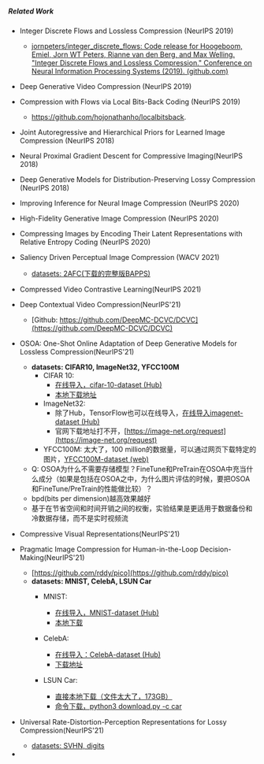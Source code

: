##### Related Work

- Integer Discrete Flows and Lossless Compression (NeurIPS 2019)
	- [jornpeters/integer_discrete_flows: Code release for Hoogeboom, Emiel, Jorn WT Peters, Rianne van den Berg, and Max Welling. "Integer Discrete Flows and Lossless Compression." Conference on Neural Information Processing Systems (2019). (github.com)](https://github.com/jornpeters/integer_discrete_flows)
- Deep Generative Video Compression (NeurIPS 2019)
- Compression with Flows via Local Bits-Back Coding (NeurIPS 2019)
  - https://github.com/hojonathanho/localbitsback.

- Joint Autoregressive and Hierarchical Priors for Learned Image Compression (NeurIPS 2018)
- Neural Proximal Gradient Descent for Compressive Imaging(NeurIPS 2018)
- Deep Generative Models for Distribution-Preserving Lossy Compression (NeurIPS 2018)

- Improving Inference for Neural Image Compression (NeurIPS 2020)
- High-Fidelity Generative Image Compression (NeurIPS 2020)
- Compressing Images by Encoding Their Latent Representations with Relative Entropy Coding (NeurIPS 2020)

- Saliency Driven Perceptual Image Compression (WACV 2021)
  - [datasets: 2AFC(下载的完整版BAPPS)](https://github.com/richzhang/PerceptualSimilarity)
- Compressed Video Contrastive Learning(NeurIPS 2021)
- Deep Contextual Video Compression(NeurIPS'21)
  - [Github: https://github.com/DeepMC-DCVC/DCVC](https://github.com/DeepMC-DCVC/DCVC)
- OSOA: One-Shot Online Adaptation of Deep Generative Models for Lossless Compression(NeurIPS'21)
  - **datasets: CIFAR10, ImageNet32, YFCC100M**
    - CIFAR 10: 
      - [在线导入，cifar-10-dataset (Hub)](https://docs.activeloop.ai/datasets/cifar-10-dataset)
      - [本地下载地址](https://www.cs.toronto.edu/~kriz/cifar.html)
    - ImageNet32: 
      - 除了Hub，TensorFlow也可以在线导入，[在线导入imagenet-dataset (Hub)](https://docs.activeloop.ai/datasets/imagenet-dataset#load-imagenet-dataset-training-subset-in-python)
      - 官网下载地址打不开，[https://image-net.org/request](https://image-net.org/request)
    - YFCC100M: 太大了，100 million的数据量，可以通过网页下载特定的图片，[YFCC100M-dataset (web)](http://projects.dfki.uni-kl.de/yfcc100m/?)
  - Q: OSOA为什么不需要存储模型？FineTune和PreTrain在OSOA中充当什么成分（如果是包括在OSOA之中，为什么图片评估的时候，要把OSOA和FineTune/PreTrain的性能做比较）？
  - bpd(bits per dimension)越高效果越好
  - 基于在节省空间和时间开销之间的权衡，实验结果是更适用于数据备份和冷数据存储，而不是实时视频流
- Compressive Visual Representations(NeurIPS'21)
- Pragmatic Image Compression for Human-in-the-Loop Decision-Making(NeurIPS'21)
  - [https://github.com/rddy/pico](https://github.com/rddy/pico)
  - **datasets: MNIST, CelebA, LSUN Car**
    - MNIST: 
      - [在线导入，MNIST-dataset (Hub)](https://docs.activeloop.ai/datasets/mnist#load-mnist-dataset-training-subset-in-python)
      - [本地下载](http://yann.lecun.com/exdb/mnist/)
    - CelebA: 
      - [在线导入：CelebA-dataset (Hub)](https://docs.activeloop.ai/datasets/celeba-dataset#load-celeba-dataset-training-subset-in-python)
      - [下载地址](http://mmlab.ie.cuhk.edu.hk/projects/CelebA.html)
      
    - LSUN Car: 
      - [直接本地下载（文件太大了，173GB）](http://dl.yf.io/lsun/objects/car.zip)
      - [命令下载，python3 download.py -c car](https://github.com/fyu/lsun)
- Universal Rate-Distortion-Perception Representations for Lossy Compression(NeurIPS'21)
  - [datasets: SVHN, digits](http://ufldl.stanford.edu/housenumbers/)
- 